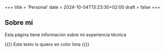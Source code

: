 +++
title = 'Personal'
date = 2024-10-04T13:23:30+02:00
draft = false
+++

## Sobre mí

Esta página tiene información sobre mi experiencia técnica

{{<color color="lime">}} Este texto lo quiero en color lima {{</color>}}